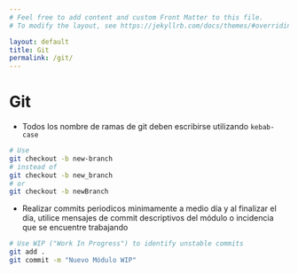 ```yaml
---
# Feel free to add content and custom Front Matter to this file.
# To modify the layout, see https://jekyllrb.com/docs/themes/#overriding-theme-defaults

layout: default
title: Git
permalink: /git/
---
```


# Git

* Todos los nombre de ramas de git deben escribirse utilizando `kebab-case`

```sh
# Use
git checkout -b new-branch
# instead of
git checkout -b new_branch
# or
git checkout -b newBranch

```

* Realizar commits periodicos minimamente a medio día y al finalizar el día, 
  utilice mensajes de commit descriptivos del módulo o incidencia que se encuentre trabajando

```sh
# Use WIP ("Work In Progress") to identify unstable commits
git add .
git commit -m "Nuevo Módulo WIP"
```
